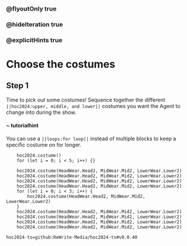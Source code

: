 ### @flyoutOnly true
### @hideIteration true
### @explicitHints true

# Choose the costumes

## Step 1
Time to pick out some costumes! Sequence together the different ``||hoc2024:upper, middle, and lower||`` costumes you want the Agent to change into during the show.

#### ~ tutorialhint
You can use a ``||loops:for loop||`` instead of multiple blocks to keep a specific costume on for longer.


```ghost
    hoc2024.costume()
    for (let i = 0; i < 5; i++) {}
```
```template
    hoc2024.costume(HeadWear.Head2, MidWear.Mid2, LowerWear.Lower2)
    hoc2024.costume(HeadWear.Head2, MidWear.Mid2, LowerWear.Lower2)
    hoc2024.costume(HeadWear.Head2, MidWear.Mid2, LowerWear.Lower2)
    hoc2024.costume(HeadWear.Head2, MidWear.Mid2, LowerWear.Lower2)
    for (let i = 0; i < 3; i++) {
        hoc2024.costume(HeadWear.Head2, MidWear.Mid2, LowerWear.Lower2)
    }
    hoc2024.costume(HeadWear.Head2, MidWear.Mid2, LowerWear.Lower2)
    hoc2024.costume(HeadWear.Head2, MidWear.Mid2, LowerWear.Lower2)
    hoc2024.costume(HeadWear.Head2, MidWear.Mid2, LowerWear.Lower2)
    hoc2024.costume(HeadWear.Head2, MidWear.Mid2, LowerWear.Lower2)
```

```package
hoc2024-ts=github:ReWrite-Media/hoc2024-ts#v0.0.40
```